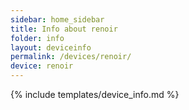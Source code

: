 ```yaml
---
sidebar: home_sidebar
title: Info about renoir
folder: info
layout: deviceinfo
permalink: /devices/renoir/
device: renoir
---
```

{% include templates/device_info.md %}
